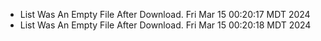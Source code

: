 *  List Was An Empty File After Download. Fri Mar 15 00:20:17 MDT 2024
*  List Was An Empty File After Download. Fri Mar 15 00:20:18 MDT 2024
